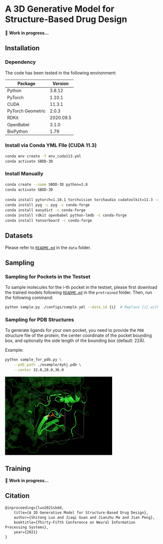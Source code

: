 # A 3D Generative Model for Structure-Based Drug Design

:construction: **Work in progress...**



## Installation

### Dependency

The code has been tested in the following environment:

| Package           | Version   |
|-|-|
| Python            | 3.8.12    |
| PyTorch           | 1.10.1    |
| CUDA              | 11.3.1    |
| PyTorch Geometric | 2.0.3     |
| RDKit             | 2020.09.5 |
| OpenBabel         | 3.1.0     |
| BioPython         | 1.79      |

### Install via Conda YML FIle (CUDA 11.3)
```bash
conda env create -f env_cuda113.yml
conda activate SBDD-3D
```

### Install Manually
```bash
conda create --name SBDD-3D python=3.8
conda activate SBDD-3D

conda install pytorch=1.10.1 torchvision torchaudio cudatoolkit=11.3 -c pytorch
conda install pyg -c pyg -c conda-forge
conda install easydict -c conda-forge
conda install rdkit openbabel python-lmdb -c conda-forge
conda install tensorboard -c conda-forge
```

## Datasets

Please refer to [`README.md`](./data/README.md) in the `data` folder.

## Sampling

### Sampling for Pockets in the Testset
To sample molecules for the i-th pocket in the testset, please first download the trained models following 
[`README.md`](./pretrained/README.md) in the `pretrained` folder. Then, run the following command:
```bash
python sample.py ./configs/sample.yml --data_id {i}  # Replace {i} with the index of the data. i is between 0 and 99 for the testset.
```

### Sampling for PDB Structures

To generate ligands for your own pocket, you need to provide the `PDB` structure file of the protein, the center coordinate of the pocket bounding box, and optionally the side length of the bounding box (default: 22Å).

Example:
```bash
python sample_for_pdb.py \
    --pdb_path ./example/4yhj.pdb \
    --center 32.0,28.0,36.0
```

<img src="./assets/bounding_box.png" alt="bounding box" width="70%" />

## Training
:construction: **Work in progress...**


## Citation

```
@inproceedings{luo2021sbdd,
    title={A 3D Generative Model for Structure-Based Drug Design},
    author={Shitong Luo and Jiaqi Guan and Jianzhu Ma and Jian Peng},
    booktitle={Thirty-Fifth Conference on Neural Information Processing Systems},
    year={2021}
}
```
